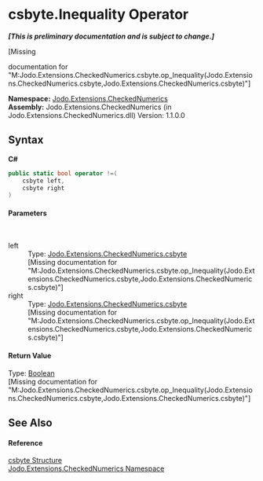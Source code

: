 # csbyte.Inequality Operator 
 _**\[This is preliminary documentation and is subject to change.\]**_

\[Missing <summary> documentation for "M:Jodo.Extensions.CheckedNumerics.csbyte.op_Inequality(Jodo.Extensions.CheckedNumerics.csbyte,Jodo.Extensions.CheckedNumerics.csbyte)"\]

**Namespace:**&nbsp;<a href="N_Jodo_Extensions_CheckedNumerics">Jodo.Extensions.CheckedNumerics</a><br />**Assembly:**&nbsp;Jodo.Extensions.CheckedNumerics (in Jodo.Extensions.CheckedNumerics.dll) Version: 1.1.0.0

## Syntax

**C#**<br />
``` C#
public static bool operator !=(
	csbyte left,
	csbyte right
)
```


#### Parameters
&nbsp;<dl><dt>left</dt><dd>Type: <a href="T_Jodo_Extensions_CheckedNumerics_csbyte">Jodo.Extensions.CheckedNumerics.csbyte</a><br />\[Missing <param name="left"/> documentation for "M:Jodo.Extensions.CheckedNumerics.csbyte.op_Inequality(Jodo.Extensions.CheckedNumerics.csbyte,Jodo.Extensions.CheckedNumerics.csbyte)"\]</dd><dt>right</dt><dd>Type: <a href="T_Jodo_Extensions_CheckedNumerics_csbyte">Jodo.Extensions.CheckedNumerics.csbyte</a><br />\[Missing <param name="right"/> documentation for "M:Jodo.Extensions.CheckedNumerics.csbyte.op_Inequality(Jodo.Extensions.CheckedNumerics.csbyte,Jodo.Extensions.CheckedNumerics.csbyte)"\]</dd></dl>

#### Return Value
Type: <a href="https://docs.microsoft.com/dotnet/api/system.boolean" target="_blank" rel="noopener noreferrer">Boolean</a><br />\[Missing <returns> documentation for "M:Jodo.Extensions.CheckedNumerics.csbyte.op_Inequality(Jodo.Extensions.CheckedNumerics.csbyte,Jodo.Extensions.CheckedNumerics.csbyte)"\]

## See Also


#### Reference
<a href="T_Jodo_Extensions_CheckedNumerics_csbyte">csbyte Structure</a><br /><a href="N_Jodo_Extensions_CheckedNumerics">Jodo.Extensions.CheckedNumerics Namespace</a><br />